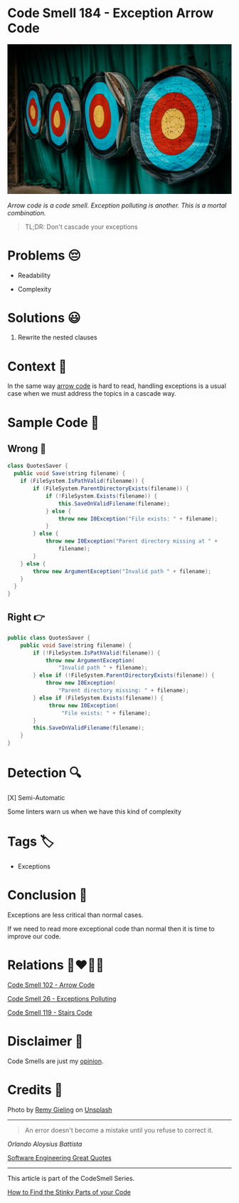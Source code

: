 # Code Smell 184 - Exception Arrow Code
            
![Code Smell 184 - Exception Arrow Code](Code%20Smell%20184%20-%20Exception%20Arrow%20Code.jpg)

*Arrow code is a code smell. Exception polluting is another. This is a mortal combination.*

> TL;DR: Don't cascade your exceptions

# Problems 😔 

- Readability

- Complexity

# Solutions 😃

1. Rewrite the nested clauses

# Context 💬

In the same way [arrow code](https://github.com/mcsee/Software-Design-Articles/tree/main/Articles/Code%20Smells/Code%20Smell%20102%20-%20Arrow%20Code/readme.md) is hard to read, handling exceptions is a usual case when we must address the topics in a cascade way.

# Sample Code 📖

## Wrong 🚫

<!-- [Gist Url](https://gist.github.com/mcsee/18a248332d86061c9cccdf5195a70ca8) -->

```java
class QuotesSaver {
  public void Save(string filename) {
    if (FileSystem.IsPathValid(filename)) {
        if (FileSystem.ParentDirectoryExists(filename)) {
            if (!FileSystem.Exists(filename)) {
                this.SaveOnValidFilename(filename);
            } else {
                throw new I0Exception("File exists: " + filename);
            }
        } else {
            throw new I0Exception("Parent directory missing at " + 
                filename);
        }
    } else {
        throw new ArgumentException("Invalid path " + filename);
    }
  }
}
```

## Right 👉

<!-- [Gist Url](https://gist.github.com/mcsee/7d40861212d1d475a25d740f10c8f34e) -->

```java
public class QuotesSaver {
    public void Save(string filename) {
        if (!FileSystem.IsPathValid(filename)) {
            throw new ArgumentException(
                "Invalid path " + filename);
        } else if (!FileSystem.ParentDirectoryExists(filename)) {
            throw new I0Exception(
                "Parent directory missing: " + filename);
        } else if (FileSystem.Exists(filename)) {
             throw new I0Exception(
                 "File exists: " + filename);
        }
        this.SaveOnValidFilename(filename);
    }
}
```

# Detection 🔍

[X] Semi-Automatic 

Some linters warn us when we have this kind of complexity

# Tags 🏷️

- Exceptions

# Conclusion 🏁

Exceptions are less critical than normal cases.

If we need to read more exceptional code than normal then it is time to improve our code.

# Relations 👩‍❤️‍💋‍👨

[Code Smell 102 - Arrow Code](https://github.com/mcsee/Software-Design-Articles/tree/main/Articles/Code%20Smells/Code%20Smell%20102%20-%20Arrow%20Code/readme.md)

[Code Smell 26 - Exceptions Polluting](https://github.com/mcsee/Software-Design-Articles/tree/main/Articles/Code%20Smells/Code%20Smell%2026%20-%20Exceptions%20Polluting/readme.md)

[Code Smell 119 - Stairs Code](https://github.com/mcsee/Software-Design-Articles/tree/main/Articles/Code%20Smells/Code%20Smell%20119%20-%20Stairs%20Code/readme.md)

# Disclaimer 📘

Code Smells are just my [opinion](https://github.com/mcsee/Software-Design-Articles/tree/main/Articles/Blogging/I%20Wrote%20More%20than%2090%20Articles%20on%202021%20Here%20is%20What%20I%20Learned/readme.md).

# Credits 🙏

Photo by [Remy Gieling](https://unsplash.com/@gieling) on [Unsplash](https://unsplash.com/s/photos/archer)
  
* * *

> An error doesn't become a mistake until you refuse to correct it.

_Orlando Aloysius Battista_

[Software Engineering Great Quotes](https://github.com/mcsee/Software-Design-Articles/tree/main/Articles/Quotes/Software%20Engineering%20Great%20Quotes/readme.md)

* * *

This article is part of the CodeSmell Series.

[How to Find the Stinky Parts of your Code](https://github.com/mcsee/Software-Design-Articles/tree/main/Articles/Code%20Smells/How%20to%20Find%20the%20Stinky%20parts%20of%20your%20Code/readme.md)
  